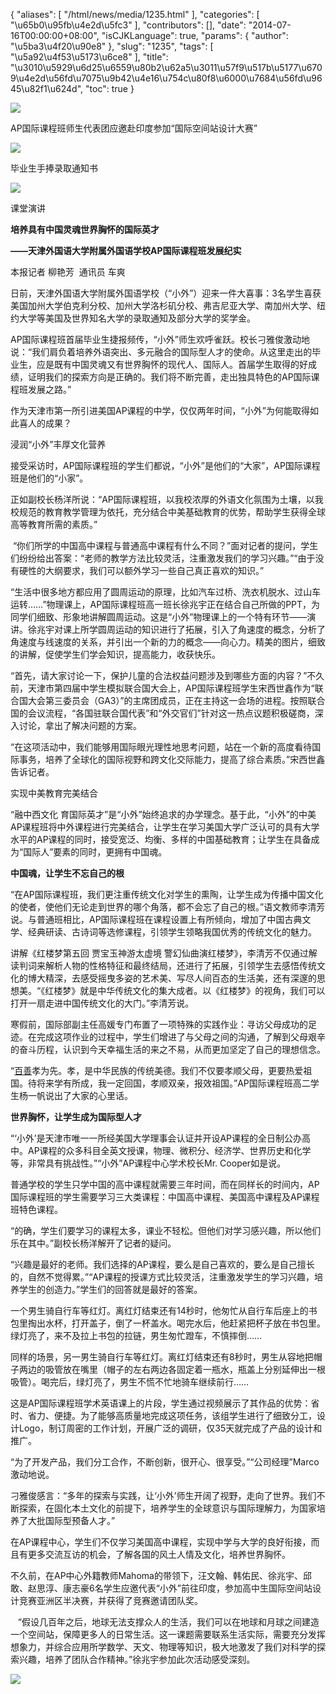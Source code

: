 {
    "aliases": [
        "/html/news/media/1235.html"
    ],
    "categories": [
        "\u65b0\u95fb\u4e2d\u5fc3"
    ],
    "contributors": [],
    "date": "2014-07-16T00:00:00+08:00",
    "isCJKLanguage": true,
    "params": {
        "author": "\u5ba3\u4f20\u90e8"
    },
    "slug": "1235",
    "tags": [
        "\u5a92\u4f53\u5173\u6ce8"
    ],
    "title": "\u3010\u5929\u6d25\u6559\u80b2\u62a5\u3011\u57f9\u517b\u5177\u6709\u4e2d\u56fd\u7075\u9b42\u4e16\u754c\u80f8\u6000\u7684\u56fd\u9645\u82f1\u624d",
    "toc": true
}

![](https://cdn.tfls.online/mirror/full/452c450a87d2a4031323f5b62c43ab9bdda6c97c.jpg)




AP国际课程班师生代表团应邀赴印度参加“国际空间站设计大赛”




![](https://cdn.tfls.online/mirror/full/a3a002eb9f5422cf06640b9913c6ea2059e907d9.jpg)




毕业生手捧录取通知书




![](https://cdn.tfls.online/mirror/full/00c06fdd07af315e8fa176628c593fc5e7e9816f.jpg)




课堂演讲




  





**培养具有中国灵魂世界胸怀的国际英才**




**——****天津外国语大学附属外国语学校****AP****国际课程班****发展纪实**




本报记者 柳艳芳  通讯员 车爽




日前，天津外国语大学附属外国语学校（“小外”）迎来一件大喜事：3名学生喜获美国加州大学伯克利分校、加州大学洛杉矶分校、弗吉尼亚大学、南加州大学、纽约大学等美国及世界知名大学的录取通知及部分大学的奖学金。




AP国际课程班首届毕业生捷报频传，“小外”师生欢呼雀跃。校长刁雅俊激动地说：“我们肩负着培养外语突出、多元融合的国际型人才的使命。从这里走出的毕业生，应是既有中国灵魂又有世界胸怀的现代人、国际人。首届学生取得的好成绩，证明我们的探索方向是正确的。我们将不断完善，走出独具特色的AP国际课程班发展之路。”




作为天津市第一所引进美国AP课程的中学，仅仅两年时间，“小外”为何能取得如此喜人的成果？




浸润“小外”丰厚文化营养




接受采访时，AP国际课程班的学生们都说，“小外”是他们的“大家”，AP国际课程班是他们的“小家”。




正如副校长杨洋所说：“AP国际课程班，以我校浓厚的外语文化氛围为土壤，以我校规范的教育教学管理为依托，充分结合中美基础教育的优势，帮助学生获得全球高等教育所需的素质。”




 “你们所学的中国高中课程与普通高中课程有什么不同？”面对记者的提问，学生们纷纷给出答案：“老师的教学方法比较灵活，注重激发我们的学习兴趣。”“由于没有硬性的大纲要求，我们可以额外学习一些自己真正喜欢的知识。”




“生活中很多地方都应用了圆周运动的原理，比如汽车过桥、洗衣机脱水、过山车运转……”物理课上，AP国际课程班高一班长徐兆宇正在结合自己所做的PPT，为同学们细致、形象地讲解圆周运动。这是“小外”物理课上的一个特有环节——演讲。徐兆宇对课上所学圆周运动的知识进行了拓展，引入了角速度的概念，分析了角速度与线速度的关系，并引出一个新的力的概念——向心力。精美的图片，细致的讲解，促使学生们学会知识，提高能力，收获快乐。




“首先，请大家讨论一下，保护儿童的合法权益问题涉及到哪些方面的内容？”不久前，天津市第四届中学生模拟联合国大会上，AP国际课程班学生宋西世鑫作为“联合国大会第三委员会（GA3）”的主席团成员，正在主持这一会场的进程。按照联合国的会议流程，“各国驻联合国代表”和“外交官们”针对这一热点议题积极磋商，深入讨论，拿出了解决问题的方案。




“在这项活动中，我们能够用国际眼光理性地思考问题，站在一个新的高度看待国际事务，培养了全球化的国际视野和跨文化交际能力，提高了综合素质。”宋西世鑫告诉记者。




实现中美教育完美结合




“融中西文化 育国际英才”是“小外”始终追求的办学理念。基于此，“小外”的中美AP课程班将中外课程进行完美结合，让学生在学习美国大学广泛认可的具有大学水平的AP课程的同时，接受宽泛、均衡、多样的中国基础教育；让学生在具备成为“国际人”要素的同时，更拥有中国魂。




**中国魂，让学生不忘自己的根**




“在AP国际课程班，我们更注重传统文化对学生的熏陶，让学生成为传播中国文化的使者，使他们无论走到世界的哪个角落，都不会忘了自己的根。”语文教师李清芳说。与普通班相比，AP国际课程班在课程设置上有所倾向，增加了中国古典文学、经典研读、古诗词等选修课程，引领学生领略我国优秀的传统文化的魅力。




讲解《红楼梦第五回 贾宝玉神游太虚境 警幻仙曲演红楼梦》，李清芳不仅通过解读判词来解析人物的性格特征和最终结局，还进行了拓展，引领学生去感悟传统文化的博大精深，去感受摇曳多姿的艺术美、写尽人间百态的生活美，还有深邃的思想美。“《红楼梦》就是中华传统文化的集大成者。以《红楼梦》的视角，我们可以打开一扇走进中国传统文化的大门。”李清芳说。




寒假前，国际部副主任高媛专门布置了一项特殊的实践作业：寻访父母成功的足迹。在完成这项作业的过程中，学生们增进了与父母之间的沟通，了解到父母艰辛的奋斗历程，认识到今天幸福生活的来之不易，从而更加坚定了自己的理想信念。




“[百善](http://baike.baidu.com/view/1555170.htm)孝为先。孝，是中华民族的传统美德。我们不仅要孝顺父母，更要热爱祖国。待将来学有所成，我一定回国，孝顺双亲，报效祖国。”AP国际课程班高二学生杨一帆说出了大家的心里话。




**世界胸怀，让学生成为国际型人才**




“‘小外’是天津市唯一一所经美国大学理事会认证并开设AP课程的全日制公办高中。AP课程的众多科目全英文授课，物理、微积分、经济学、世界历史和化学等，非常具有挑战性。”“小外”AP课程中心学术校长Mr. Cooper如是说。




普通学校的学生只学中国的高中课程就需要三年时间，而在同样长的时间内，AP国际课程班的学生需要学习三大类课程：中国高中课程、美国高中课程及AP课程班特色课程。




“的确，学生们要学习的课程太多，课业不轻松。但他们对学习感兴趣，所以他们乐在其中。”副校长杨洋解开了记者的疑问。




“兴趣是最好的老师。我们选择的AP课程，要么是自己喜欢的，要么是自己擅长的，自然不觉得累。”“AP课程的授课方式比较灵活，注重激发学生的学习兴趣，培养学生的创造力。”学生们的回答就是最好的答案。




一个男生骑自行车等红灯。离红灯结束还有14秒时，他匆忙从自行车后座上的书包里掏出水杯，打开盖子，倒了一杯盖水。喝完水后，他赶紧把杯子放在书包里。绿灯亮了，来不及拉上书包的拉链，男生匆忙蹬车，不慎摔倒……




同样的场景，另一男生骑自行车等红灯。离红灯结束还有8秒时，男生从容地把帽子两边的吸管放在嘴里（帽子的左右两边各固定着一瓶水，瓶盖上分别延伸出一根吸管）。喝完后，绿灯亮了，男生不慌不忙地骑车继续前行……




这是AP国际课程班学术英语课上的片段，学生通过视频展示了其作品的优势：省时、省力、便捷。为了能够高质量地完成这项任务，该组学生进行了细致分工，设计Logo，制订周密的工作计划，开展广泛的调研，仅35天就完成了产品的设计和推广。




“为了开发产品，我们分工合作，不断创新，很开心、很享受。”“公司经理”Marco激动地说。




刁雅俊感言：“多年的探索与实践，让‘小外’师生开阔了视野，走向了世界。我们不断探索，在固化本土文化的前提下，培养学生的全球意识与国际理解力，为国家培养了大批国际型预备人才。”




在AP课程中心，学生们不仅学习美国高中课程，实现中学与大学的良好衔接，而且有更多交流互访的机会，了解各国的风土人情及文化，培养世界胸怀。




不久前，在AP中心外籍教师Mahoma的带领下，汪文翰、韩佑民、徐兆宇、邱敢、赵思淳、康志豪6名学生应邀代表“小外”前往印度，参加高中生国际空间站设计竞赛亚洲区半决赛，并获得了竞赛邀请团队奖。





    “假设几百年之后，地球无法支撑众人的生活，我们可以在地球和月球之间建造一个空间站，保障更多人的日常生活。这一课题需要联系生活实际，需要充分发挥想象力，并综合应用所学数学、天文、物理等知识，极大地激发了我们对科学的探索兴趣，培养了团队合作精神。”徐兆宇参加此次活动感受深刻。



  





![](https://cdn.tfls.online/mirror/full/13296c07b55fb3f2577b638275fb4c192230a3a9.jpg)


